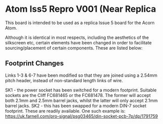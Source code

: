 # Atom Iss5 Repro V001 (Near Replica
 This board is intended to be used as a replica Issue 5 board for the Acorn Atom.
 
 Although it is identical in most respects, including the aesthetics of the silkscreen etc, certain elements have been changed in order to facilitate sourcing/placement of certain components. These are listed below:
 
 ## Footprint Changes
   Links 1-3 & 6-7 have been modified so that they are joined using a 2.54mm pitch header, instead of non-standard length links of wire.
   
   SK1 - the power socket has been switched for a modern footprint. Suitable sockets are the Cliff FC681465 or the FC681478. The former will accept both 2.1mm and 2.5mm barrel jacks, whilst the latter will only accept 2.1mm barrel jacks.
   SK2 - this has been swapped for a modern DIN-7 socket footprint. These are readily available. One such example is: https://uk.farnell.com/pro-signal/psg03465/din-socket-pcb-7p/dp/1791759
